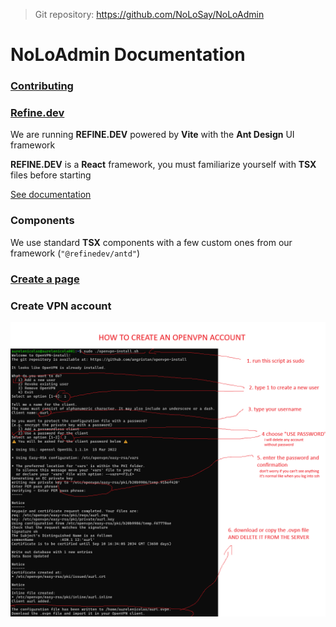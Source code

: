>Git repository: https://github.com/NoLoSay/NoLoAdmin

# NoLoAdmin Documentation 

### [Contributing](pages/noloadmin-contributing.md)

### [Refine.dev](https://refine.dev/)

We are running **REFINE.DEV** powered by **Vite** with the **Ant Design** UI framework

**REFINE.DEV** is a **React** framework, you must familiarize yourself with **TSX** files before starting

[See documentation](https://refine.dev/docs/)

### Components

We use standard **TSX** components with a few custom ones from our framework (`"@refinedev/antd"`)

### [Create a page](pages/create-page.md)

### Create VPN account

![Create VPN account tutorial Image](static/nolovpn-tuto.png)
